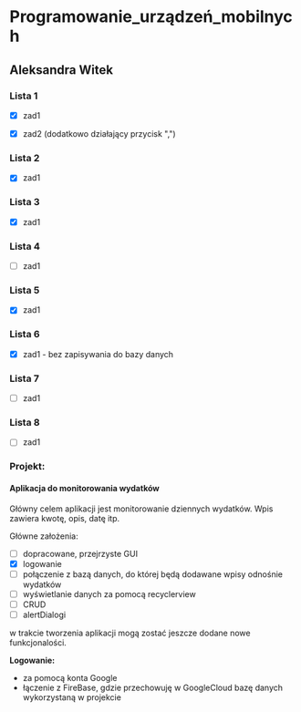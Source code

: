 # Programowanie_urządzeń_mobilnych

## Aleksandra Witek
 
### Lista 1
 
 - [x] zad1 <br />
 
 - [x] zad2 (dodatkowo działający przycisk ",") 

### Lista 2

- [x] zad1 

### Lista 3

- [x] zad1 

### Lista 4

- [ ] zad1

### Lista 5

- [x] zad1

### Lista 6

- [x] zad1 - bez zapisywania do bazy danych 

### Lista 7

- [ ] zad1

### Lista 8

- [ ] zad1
 
 
### Projekt:

#### Aplikacja do monitorowania wydatków

Główny celem aplikacji jest monitorowanie dziennych wydatków.
Wpis zawiera kwotę, opis, datę itp.

Główne założenia:

- [ ] dopracowane, przejrzyste GUI
- [x] logowanie 
- [ ] połączenie z bazą danych, do której będą dodawane wpisy odnośnie wydatków
- [ ] wyświetlanie danych za pomocą recyclerview
- [ ] CRUD
- [ ] alertDialogi

w trakcie tworzenia aplikacji mogą zostać jeszcze dodane nowe funkcjonalości. 

<b> Logowanie: </b>

- za pomocą konta Google
- łączenie z FireBase, gdzie przechowuję w GoogleCloud bazę danych wykorzystaną w projekcie

